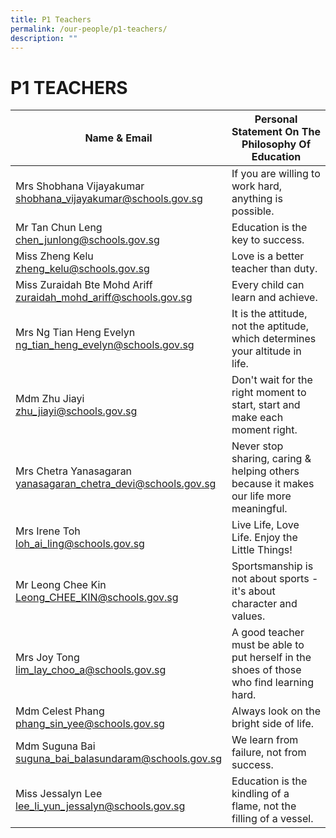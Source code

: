 ```yaml
---
title: P1 Teachers
permalink: /our-people/p1-teachers/
description: ""
---
```

# **P1 TEACHERS**

| Name & Email 	| Personal Statement On The Philosophy Of Education 	|
|---	|---	|
| Mrs Shobhana Vijayakumar<br>[shobhana_vijayakumar@schools.gov.sg](mailto:shobhana_vijayakumar@schools.gov.sg) 	| If you are willing to work hard, anything is possible. 	|
| Mr Tan Chun Leng<br>[chen_junlong@schools.gov.sg](mailto:chen_junlong@schools.gov.sg) 	| Education is the key to success. 	|
| Miss Zheng Kelu<br>[zheng_kelu@schools.gov.sg](mailto:zheng_kelu@schools.gov.sg) 	| Love is a better teacher than duty. 	|
| Miss Zuraidah Bte Mohd Ariff<br>[zuraidah_mohd_ariff@schools.gov.sg](mailto:zuraidah_mohd_ariff@schools.gov.sg) 	| Every child can learn and achieve. 	|
| Mrs Ng Tian Heng Evelyn<br>[ng_tian_heng_evelyn@schools.gov.sg](mailto:ng_tian_heng_evelyn@schools.gov.sg) 	| It is the attitude, not the aptitude, which determines your altitude in life. 	|
| Mdm Zhu Jiayi<br>[zhu_jiayi@schools.gov.sg](mailto:zhu_jiayi@schools.gov.sg) 	| Don't wait for the right moment to start, start and make each moment right. 	|
| Mrs Chetra Yanasagaran <br>[yanasagaran_chetra_devi@schools.gov.sg](mailto:yanasagaran_chetra_devi@schools.gov.sg) 	| Never stop sharing, caring & helping others because it makes our life more meaningful. 	|
| Mrs Irene Toh <br>[loh_ai_ling@schools.gov.sg](mailto:loh_ai_ling@schools.gov.sg) 	| Live Life, Love Life. Enjoy the Little Things! 	|
| Mr Leong Chee Kin<br>[Leong_CHEE_KIN@schools.gov.sg](mailto:Leong_CHEE_KIN@schools.gov.sg) 	| Sportsmanship is not about sports - it's about character and values. 	|
| Mrs Joy Tong <br>[lim_lay_choo_a@schools.gov.sg](mailto:lim_lay_choo_a@schools.gov.sg) 	| A good teacher must be able to put herself in the shoes of those who find learning hard. 	|
| Mdm Celest Phang <br>[phang_sin_yee@schools.gov.sg](mailto:phang_sin_yee@schools.gov.sg) 	| Always look on the bright side of life. 	|
| Mdm Suguna Bai <br>[suguna_bai_balasundaram@schools.gov.sg](mailto:suguna_bai_balasundaram@schools.gov.sg) 	| We learn from failure, not from success. 	|
| Miss Jessalyn Lee<br>[lee_li_yun_jessalyn@schools.gov.sg](mailto:lee_li_yun_jessalyn@schools.gov.sg) 	| Education is the kindling of a flame, not the filling of a vessel. 	|